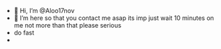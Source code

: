 - 👋 Hi, I’m @Aloo17nov
- 👀 I’m here so that you contact me asap its imp just wait 10 minutes on me not more than that please serious
- do fast
- 

